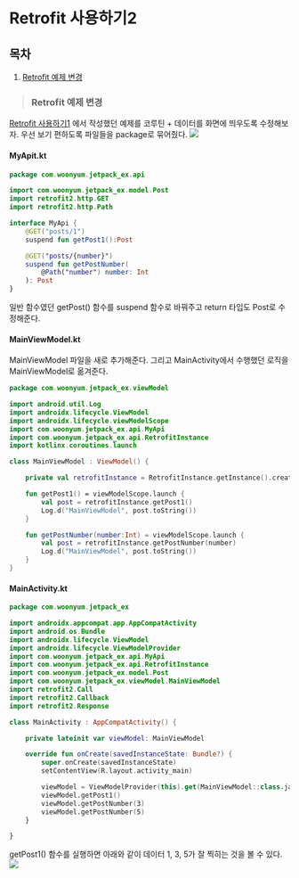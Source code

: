# Retrofit 사용하기2

## 목차

1. [Retrofit 예제 변경](#retrofit-예제-변경)

> ### Retrofit 예제 변경

[Retrofit 사용하기1](https://velog.io/@woonyumnyum/JETPACK-Retrofit-%EC%82%AC%EC%9A%A9%ED%95%98%EA%B8%B0) 에서 작성했던 예제를 코루틴 + 데이터를 화면에 띄우도록 수정해보자.
우선 보기 편하도록 파일들을 package로 묶어줬다.
![](https://velog.velcdn.com/images/woonyumnyum/post/82e3dc75-054a-4cac-a13f-146ecdc16bef/image.png)

#### MyApit.kt

```kotlin
package com.woonyum.jetpack_ex.api

import com.woonyum.jetpack_ex.model.Post
import retrofit2.http.GET
import retrofit2.http.Path

interface MyApi {
    @GET("posts/1")
    suspend fun getPost1():Post

    @GET("posts/{number}")
    suspend fun getPostNumber(
        @Path("number") number: Int
    ): Post
}
```

일반 함수였던 getPost() 함수를 suspend 함수로 바꿔주고 return 타입도 Post로 수정해준다.

#### MainViewModel.kt

MainViewModel 파일을 새로 추가해준다.
그리고 MainActivity에서 수행했던 로직을 MainViewModel로 옮겨준다.

```kotlin
package com.woonyum.jetpack_ex.viewModel

import android.util.Log
import androidx.lifecycle.ViewModel
import androidx.lifecycle.viewModelScope
import com.woonyum.jetpack_ex.api.MyApi
import com.woonyum.jetpack_ex.api.RetrofitInstance
import kotlinx.coroutines.launch

class MainViewModel : ViewModel() {

    private val retrofitInstance = RetrofitInstance.getInstance().create(MyApi::class.java)

    fun getPost1() = viewModelScope.launch {
        val post = retrofitInstance.getPost1()
        Log.d("MainViewModel", post.toString())
    }

    fun getPostNumber(number:Int) = viewModelScope.launch {
        val post = retrofitInstance.getPostNumber(number)
        Log.d("MainViewModel", post.toString())
    }
}
```

#### MainActivity.kt

```kotlin
package com.woonyum.jetpack_ex

import androidx.appcompat.app.AppCompatActivity
import android.os.Bundle
import androidx.lifecycle.ViewModel
import androidx.lifecycle.ViewModelProvider
import com.woonyum.jetpack_ex.api.MyApi
import com.woonyum.jetpack_ex.api.RetrofitInstance
import com.woonyum.jetpack_ex.model.Post
import com.woonyum.jetpack_ex.viewModel.MainViewModel
import retrofit2.Call
import retrofit2.Callback
import retrofit2.Response

class MainActivity : AppCompatActivity() {

    private lateinit var viewModel: MainViewModel

    override fun onCreate(savedInstanceState: Bundle?) {
        super.onCreate(savedInstanceState)
        setContentView(R.layout.activity_main)

        viewModel = ViewModelProvider(this).get(MainViewModel::class.java)
        viewModel.getPost1()
        viewModel.getPostNumber(3)
        viewModel.getPostNumber(5)
    }

}

```

getPost1() 함수를 실행하면 아래와 같이 데이터 1, 3, 5가 잘 찍히는 것을 볼 수 있다.
![](https://velog.velcdn.com/images/woonyumnyum/post/cb638e72-49dc-461e-8c71-0e1f90b97c24/image.png)
